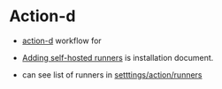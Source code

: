 # Action-d

* [action-d](.github/workflow/action-d.yaml) workflow for 

* [Adding self-hosted runners](https://docs.github.com/en/actions/hosting-your-own-runners/adding-self-hosted-runners) is installation document.
* can see list of runners in [setttings/action/runners](../../settings/actions/runners)
